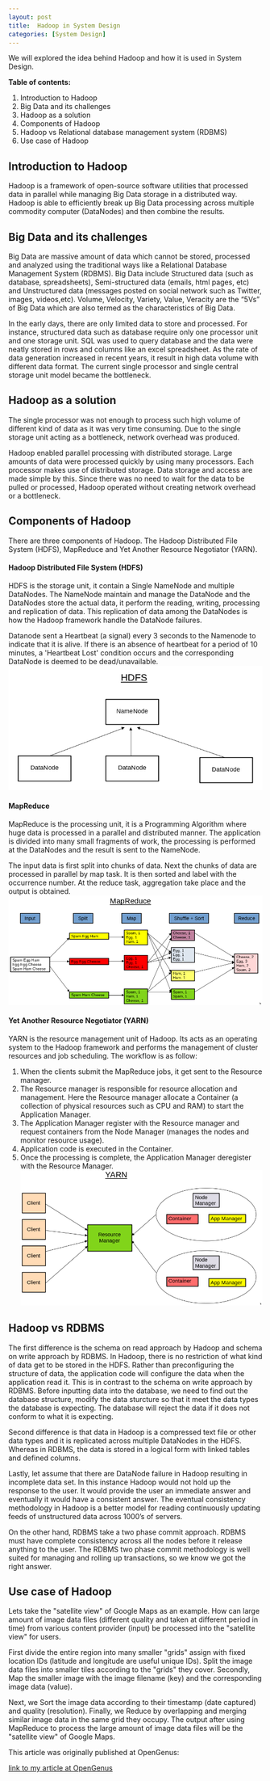 ```yaml
---
layout: post
title:  Hadoop in System Design
categories: [System Design]
---
```


We will explored the idea behind Hadoop and how it is used in System Design.

**Table of contents:**  
1. Introduction to Hadoop
2. Big Data and its challenges
3. Hadoop as a solution
4. Components of Hadoop
5. Hadoop vs Relational database management system (RDBMS)
6. Use case of Hadoop

## Introduction to Hadoop

Hadoop is a framework of open-source software utilities that processed data in parallel while managing Big Data storage in a distributed way. Hadoop is able to efficiently break up Big Data processing across multiple commodity computer (DataNodes) and then combine the results.

## Big Data and its challenges

Big Data are massive amount of data which cannot be stored, processed and analyzed using the traditional ways like a Relational Database Management System (RDBMS). Big Data include Structured data (such as database, spreadsheets), Semi-structured data (emails, html pages, etc) and Unstructured data (messages posted on social network such as Twitter, images, videos,etc). Volume, Velocity, Variety, Value, Veracity are the “5Vs” of Big Data which are also termed as the characteristics of Big Data.

In the early days, there are only limited data to store and processed. For instance, structured data such as database require only one processor unit and one storage unit. SQL was used to query database and the data were neatly stored in rows and columns like an excel spreadsheet. As the rate of data generation increased in recent years, it result in high data volume with different data format. The current single processor and single central storage unit model became the bottleneck.

## Hadoop as a solution

The single processor was not enough to process such high volume of different kind of data as it was very time consuming. Due to the single storage unit acting as a bottleneck, network overhead was produced.

Hadoop enabled parallel processing with distributed storage. Large amounts of data were processed quickly by using many processors. Each processor makes use of distributed storage. Data storage and access are made simple by this. Since there was no need to wait for the data to be pulled or processed, Hadoop operated without creating network overhead or a bottleneck.

## Components of Hadoop

There are three components of Hadoop. The Hadoop Distributed File System (HDFS), MapReduce and Yet Another Resource Negotiator (YARN).

#### Hadoop Distributed File System (HDFS)

HDFS is the storage unit, it contain a Single NameNode and multiple DataNodes. The NameNode maintain and manage the DataNode and the DataNodes store the actual data, it perform the reading, writing, processing and replication of data. This replication of data among the DataNodes is how the Hadoop framework handle the DataNode failures.

Datanode sent a Heartbeat (a signal) every 3 seconds to the Namenode to indicate that it is alive. If there is an absence of heartbeat for a period of 10 minutes, a 'Heartbeat Lost' condition occurs and the corresponding DataNode is deemed to be dead/unavailable.
![HDFS](/images/content/2022/07/HDFS.png)

#### MapReduce

MapReduce is the processing unit, it is a Programming Algorithm where huge data is processed in a parallel and distributed manner. The application is divided into many small fragments of work, the processing is performed at the DataNodes and the result is sent to the NameNode.

The input data is first split into chunks of data. Next the chunks of data are processed in parallel by map task. It is then sorted and label with the occurrence number. At the reduce task, aggregation take place and the output is obtained.
![MapReduce](/images/content/2022/07/MapReduce.png)

#### Yet Another Resource Negotiator (YARN)

YARN is the resource management unit of Hadoop. Its acts as an operating system to the Hadoop framework and performs the management of cluster resources and job scheduling. The workflow is as follow:
1. When the clients submit the MapReduce jobs, it get sent to the Resource manager.
2. The Resource manager is responsible for resource allocation and management. Here the Resource manager allocate a Container (a collection of physical resources such as CPU and RAM) to start the Application Manager.
3. The Application Manager register with the Resource manager and request containers from the Node Manager (manages the nodes and monitor resource usage).
4. Application code is executed in the Container.
5. Once the processing is complete, the Application Manager deregister with the Resource Manager.
![YARN](/images/content/2022/07/YARN.png)

## Hadoop vs RDBMS

The first difference is the schema on read approach by Hadoop and schema on write approach by RDBMS. In Hadoop, there is no restriction of what kind of data get to be stored in the HDFS. Rather than preconfiguring the structure of data, the application code will configure the data when the application read it. This is in contrast to the schema on write approach by RDBMS. Before inputting data into the database, we need to find out the database structure, modify the data sturcture so that it meet the data types the database is expecting. The database will reject the data if it does not conform to what it is expecting.

Second difference is that data in Hadoop is a compressed text file or other data types and it is replicated across multiple DataNodes in the HDFS. Whereas in RDBMS, the data is stored in a logical form with linked tables and defined columns.

Lastly, let assume that there are DataNode failure in Hadoop resulting in incomplete data set. In this instance Hadoop would not hold up the response to the user. It would provide the user an immediate answer and eventually it would have a consistent answer. The eventual consistency methodology in Hadoop is a better model for reading continuously updating feeds of unstructured data across 1000’s of servers.

On the other hand, RDBMS take a two phase commit approach. RDBMS must have complete consistency across all the nodes before it release anything to the user. The RDBMS two phase commit methodology is well suited for managing and rolling up transactions, so we know we got the right answer.

## Use case of Hadoop

Lets take the "satellite view" of Google Maps as an example. How can large amount of image data files (different quality and taken at different period in time) from various content provider (input) be processed into the "satellite view" for users.

First divide the entire region into many smaller "grids" assign with fixed location IDs (latitude and longitude are useful unique IDs). Split the image data files into smaller tiles according to the "grids" they cover. Secondly, Map the smaller image with the image filename (key) and the corresponding image data (value).

Next, we Sort the image data according to their timestamp (date captured) and quality (resolution). Finally, we Reduce by overlapping and merging similar image data in the same grid they occupy. The output after using MapReduce to process the large amount of image data files will be the "satellite view" of Google Maps.

This article was originally published at OpenGenus:

[link to my article at OpenGenus](https://iq.opengenus.org/hadoop-in-system-design/ "my article at OpenGenus")